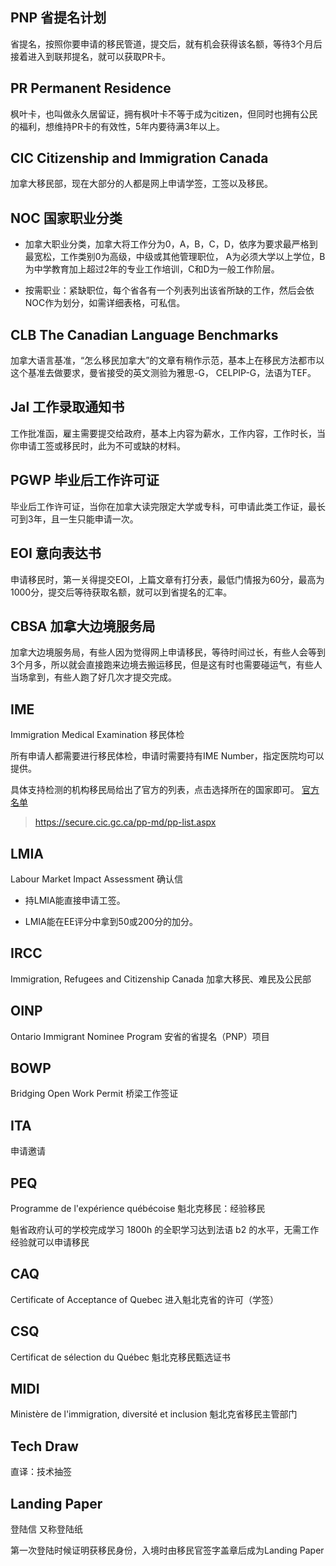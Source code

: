 
## PNP 省提名计划

省提名，按照你要申请的移民管道，提交后，就有机会获得该名额，等待3个月后接着进入到联邦提名，就可以获取PR卡。

## PR Permanent Residence

枫叶卡，也叫做永久居留证，拥有枫叶卡不等于成为citizen，但同时也拥有公民的福利，想维持PR卡的有效性，5年内要待满3年以上。

## CIC Citizenship and Immigration Canada

加拿大移民部，现在大部分的人都是网上申请学签，工签以及移民。

## NOC 国家职业分类

+ 加拿大职业分类，加拿大将工作分为0，A，B，C，D，依序为要求最严格到最宽松，工作类别0为高级，中级或其他管理职位， A为必须大学以上学位，B为中学教育加上超过2年的专业工作培训，C和D为一般工作阶层。

+ 按需职业：紧缺职位，每个省各有一个列表列出该省所缺的工作，然后会依NOC作为划分，如需详细表格，可私信。

## CLB The Canadian Language Benchmarks

加拿大语言基准，“怎么移民加拿大”的文章有稍作示范，基本上在移民方法都市以这个基准去做要求，曼省接受的英文测验为雅思-G， CELPIP-G，法语为TEF。

## Jal 工作录取通知书

工作批准函，雇主需要提交给政府，基本上内容为薪水，工作内容，工作时长，当你申请工签或移民时，此为不可或缺的材料。

## PGWP 毕业后工作许可证

毕业后工作许可证，当你在加拿大读完限定大学或专科，可申请此类工作证，最长可到3年，且一生只能申请一次。

## EOI 意向表达书

申请移民时，第一关得提交EOI，上篇文章有打分表，最低门情报为60分，最高为1000分，提交后等待获取名额，就可以到省提名的汇率。

## CBSA 加拿大边境服务局

加拿大边境服务局，有些人因为觉得网上申请移民，等待时间过长，有些人会等到3个月多，所以就会直接跑来边境去搬运移民，但是这有时也需要碰运气，有些人当场拿到，有些人跑了好几次才提交完成。

## IME 

Immigration Medical Examination 移民体检

所有申请人都需要进行移民体检，申请时需要持有IME Number，指定医院均可以提供。

具体支持检测的机构移民局给出了官方的列表，点击选择所在的国家即可。 [官方名单](https://secure.cic.gc.ca/pp-md/pp-list.aspx)

> https://secure.cic.gc.ca/pp-md/pp-list.aspx

## LMIA

Labour Market Impact Assessment 确认信

+ 持LMIA能直接申请工签。

+ LMIA能在EE评分中拿到50或200分的加分。

## IRCC

Immigration, Refugees and Citizenship Canada 加拿大移民、难民及公民部

## OINP

Ontario Immigrant Nominee Program 安省的省提名（PNP）项目

## BOWP

Bridging Open Work Permit 桥梁工作签证

## ITA

申请邀请

## PEQ

Programme de l'expérience québécoise
魁北克移民：经验移民

魁省政府认可的学校完成学习 1800h 的全职学习达到法语 b2 的水平，无需工作经验就可以申请移民

## CAQ

Certificate of Acceptance of Quebec
进入魁北克省的许可（学签）

## CSQ

Certificat de sélection du Québec
魁北克移民甄选证书

## MIDI

Ministère de l'immigration, diversité et inclusion
魁北克省移民主管部门

## Tech Draw

直译：技术抽签

## Landing Paper

登陆信 又称登陆纸

第一次登陆时候证明获移民身份，入境时由移民官签字盖章后成为Landing Paper
